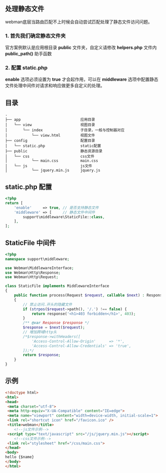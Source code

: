 ## 处理静态文件

webman底层当路由匹配不上时候会自动尝试匹配处理了静态文件访问问题。

### 1. 首先我们确定静态文件夹

官方案例默认是应用根目录 **public** 文件夹，自定义请修改 **helpers.php** 文件内 **public_path()** 助手函数

### 2. 配置 static.php

**enable** 选项必须设置为 **true** 才会起作用，可以在 **middleware** 选项中配置静态文件处理中间件对请求和响应做更多自定义的处理。

## 目录

```
.
├── app                           应用目录
│   └── view                      视图目录
│       └── index                 子目录，一般与控制器对应
│           └── view.html         视图文件
├── config                        配置目录
│   └── static.php                static配置
├── public                        静态资源目录
│   └── css                       css文件
│           └── main.css          main.css
│   └── js                        js文件
│           └── jquery.min.js     jquery.js
```

## static.php 配置

```php
<?php
return [
    'enable'     => true, // 是否支持静态文件
    'middleware' => [     // 静态文件中间件
        support\middleware\StaticFile::class,
    ],
];
```

## StaticFile 中间件

```php
<?php
namespace support\middleware;

use Webman\MiddlewareInterface;
use Webman\Http\Response;
use Webman\Http\Request;

class StaticFile implements MiddlewareInterface
{
    public function process(Request $request, callable $next) : Response
    {
        // 禁止访问.开头的隐藏文件
        if (strpos($request->path(), '/.') !== false) {
            return response('<h1>403 forbidden</h1>', 403);
        }
        /** @var Response $response */
        $response = $next($request);
        // 增加跨域http头
        /*$response->withHeaders([
            'Access-Control-Allow-Origin'      => '*',
            'Access-Control-Allow-Credentials' => 'true',
        ]);*/
        return $response;
    }
}
```

## 示例

```html
<!doctype html>
<html>
<head>
 <meta charset="utf-8">
 <meta http-equiv="X-UA-Compatible" content="IE=edge">
 <meta name="viewport" content="width=device-width, initial-scale=1">
 <link rel="shortcut icon" href="/favicon.ico" />
 <title>webman</title>
    <!--js文件示例-->
 <script type="text/javascript" src="/js/jquery.min.js"></script>
    <!--css文件示例-->
 <link rel="stylesheet" href="/css/main.css">
</head>
<body>
hello {$name}
</body>
</html>
```